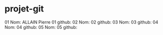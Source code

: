 # projet-git
01 Nom: ALLAIN Pierre
01 github:
02 Nom:
02 github:
03 Nom:
03 github:
04 Nom:
04 github:
05 Nom:
05 github: